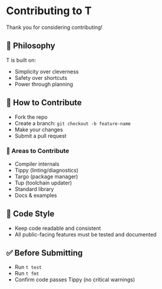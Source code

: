 # Contributing to T

Thank you for considering contributing!

## 🧠 Philosophy
T is built on:
- Simplicity over cleverness
- Safety over shortcuts
- Power through planning

## 🔧 How to Contribute

- Fork the repo
- Create a branch: `git checkout -b feature-name`
- Make your changes
- Submit a pull request

### 📂 Areas to Contribute

- Compiler internals
- Tippy (linting/diagnostics)
- Targo (package manager)
- Tup (toolchain updater)
- Standard library
- Docs & examples

## 📏 Code Style

- Keep code readable and consistent
- All public-facing features must be tested and documented

## ✅ Before Submitting

- Run `t test`
- Run `t fmt`
- Confirm code passes Tippy (no critical warnings)

